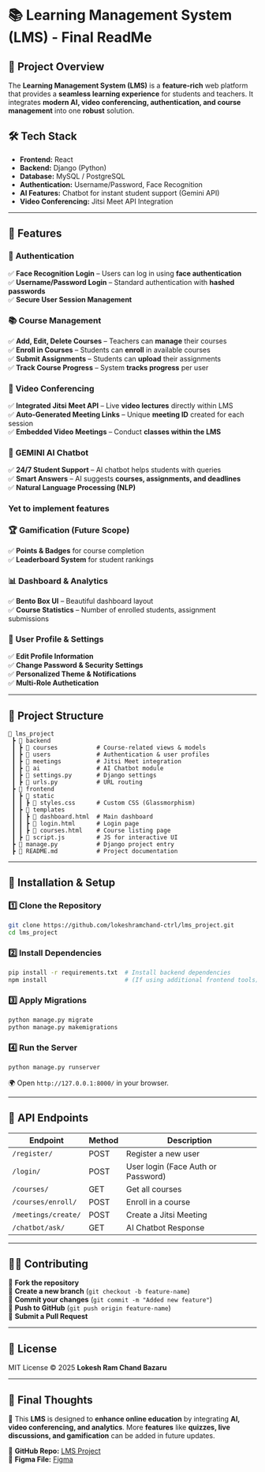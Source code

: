 # **📚 Learning Management System (LMS) - Final ReadMe**  

## 🚀 **Project Overview**  
The **Learning Management System (LMS)** is a **feature-rich** web platform that provides a **seamless learning experience** for students and teachers. It integrates **modern AI, video conferencing, authentication, and course management** into one **robust** solution.

## 🛠 **Tech Stack**
- **Frontend:** React  
- **Backend:** Django (Python)  
- **Database:** MySQL / PostgreSQL  
- **Authentication:** Username/Password, Face Recognition  
- **AI Features:** Chatbot for instant student support  (Gemini API)
- **Video Conferencing:** Jitsi Meet API Integration  

---

## **🌟 Features**
### 🔐 **Authentication**
✅ **Face Recognition Login** – Users can log in using **face authentication**  
✅ **Username/Password Login** – Standard authentication with **hashed passwords**  
✅ **Secure User Session Management**  

### 📚 **Course Management**
✅ **Add, Edit, Delete Courses** – Teachers can **manage** their courses  
✅ **Enroll in Courses** – Students can **enroll** in available courses  
✅ **Submit Assignments** – Students can **upload** their assignments  
✅ **Track Course Progress** – System **tracks progress** per user  

### 🎦 **Video Conferencing**
✅ **Integrated Jitsi Meet API** – Live **video lectures** directly within LMS  
✅ **Auto-Generated Meeting Links** – Unique **meeting ID** created for each session  
✅ **Embedded Video Meetings** – Conduct **classes within the LMS**  

### 🤖 **GEMINI AI Chatbot**
✅ **24/7 Student Support** – AI chatbot helps students with queries  
✅ **Smart Answers** – AI suggests **courses, assignments, and deadlines**  
✅ **Natural Language Processing (NLP)**  

### Yet to implement features 
### 🏆 **Gamification (Future Scope)**
✅ **Points & Badges** for course completion  
✅ **Leaderboard System** for student rankings 

### 📊 **Dashboard & Analytics**
✅ **Bento Box UI** – Beautiful dashboard layout  
✅ **Course Statistics** – Number of enrolled students, assignment submissions   

### 🔄 **User Profile & Settings**
✅ **Edit Profile Information**  
✅ **Change Password & Security Settings**  
✅ **Personalized Theme & Notifications**  
✅ **Multi-Role Authetication** 


---

## **📂 Project Structure**
```
📂 lms_project
 ┣ 📂 backend
 ┃ ┣ 📂 courses           # Course-related views & models
 ┃ ┣ 📂 users             # Authentication & user profiles
 ┃ ┣ 📂 meetings          # Jitsi Meet integration
 ┃ ┣ 📂 ai                # AI Chatbot module
 ┃ ┣ 📜 settings.py       # Django settings
 ┃ ┣ 📜 urls.py           # URL routing
 ┣ 📂 frontend
 ┃ ┣ 📂 static
 ┃ ┃ ┣ 📜 styles.css      # Custom CSS (Glassmorphism)
 ┃ ┣ 📂 templates
 ┃ ┃ ┣ 📜 dashboard.html  # Main dashboard
 ┃ ┃ ┣ 📜 login.html      # Login page
 ┃ ┃ ┣ 📜 courses.html    # Course listing page
 ┃ ┣ 📜 script.js         # JS for interactive UI
 ┣ 📜 manage.py           # Django project entry
 ┣ 📜 README.md           # Project documentation
```

---

## **📖 Installation & Setup**
### **1️⃣ Clone the Repository**
```bash
git clone https://github.com/lokeshramchand-ctrl/lms_project.git
cd lms_project
```

### **2️⃣ Install Dependencies**
```bash
pip install -r requirements.txt  # Install backend dependencies
npm install                      # (If using additional frontend tools)
```

### **3️⃣ Apply Migrations**
```bash
python manage.py migrate
python manage.py makemigrations
```

### **4️⃣ Run the Server**
```bash
python manage.py runserver
```
🌍 Open `http://127.0.0.1:8000/` in your browser.

---

## **🔗 API Endpoints**
| Endpoint             | Method | Description |
|----------------------|--------|-------------|
| `/register/`        | POST   | Register a new user |
| `/login/`           | POST   | User login (Face Auth or Password) |
| `/courses/`         | GET    | Get all courses |
| `/courses/enroll/`  | POST   | Enroll in a course |
| `/meetings/create/` | POST   | Create a Jitsi Meeting |
| `/chatbot/ask/`     | GET    | AI Chatbot Response |

---

## **👨‍💻 Contributing**
🔹 **Fork the repository**  
🔹 **Create a new branch** (`git checkout -b feature-name`)  
🔹 **Commit your changes** (`git commit -m "Added new feature"`)  
🔹 **Push to GitHub** (`git push origin feature-name`)  
🔹 **Submit a Pull Request**  

---

## **📜 License**
MIT License © 2025 **Lokesh Ram Chand Bazaru**

---

## **🌟 Final Thoughts**
🎯 This **LMS** is designed to **enhance online education** by integrating **AI, video conferencing, and analytics**. More **features** like **quizzes, live discussions, and gamification** can be added in future updates.

🔗 **GitHub Repo:** [LMS Project](https://github.com/lokeshramchand-ctrl/lms_project)  
🔗 **Figma File:** [ Figma](https://www.figma.com/design/fmvt6S6SyGkg0ixPhgu3N8/LMS?m=auto&t=eiedjn2IqzdD5wgB-1)


